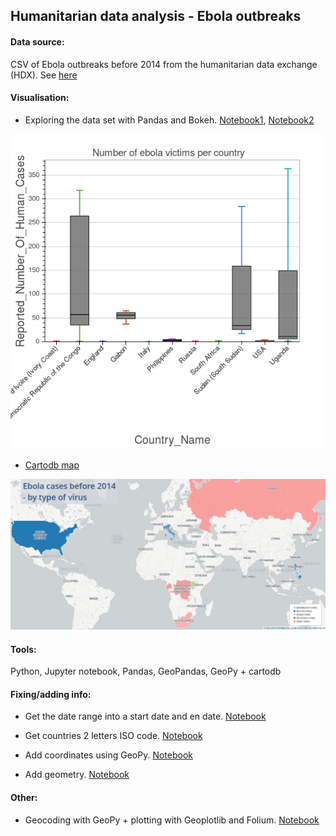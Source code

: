 ## Humanitarian data analysis - Ebola outbreaks


#### Data source:

CSV of Ebola outbreaks before 2014 from the humanitarian data exchange (HDX).
See [here](https://data.hdx.rwlabs.org/dataset/ebola-outbreaks-before-2014)


#### Visualisation:

* Exploring the data set with Pandas and Bokeh. [Notebook1](https://nbviewer.jupyter.org/github/Eleonore9/ebola_outbreaks/blob/master/6_exploring_the_dataset.ipynb), [Notebook2](https://nbviewer.jupyter.org/github/Eleonore9/ebola_outbreaks/blob/master/index.ipynb)

![bokeh-plot](img/ebola_victims.png)



* [Cartodb map](https://eleo.cartodb.com/viz/eb27aace-9475-11e5-b6d6-0ecd1babdde5/public_map)

![map-ebola-subtypes](img/ebola_outbreaks_before_2014_1_by_eleonore_11_28_2015.png)


#### Tools:
Python, Jupyter notebook, Pandas, GeoPandas, GeoPy + cartodb

#### Fixing/adding info:

* Get the date range into a start date and en date. [Notebook](https://github.com/Eleonore9/ebola_outbreaks/blob/master/1_format_dates_add_duration.ipynb)

* Get countries 2 letters ISO code. [Notebook](https://github.com/Eleonore9/ebola_outbreaks/blob/master/2_add_iso_countries_codes.ipynb)

* Add coordinates using GeoPy. [Notebook](https://github.com/Eleonore9/ebola_outbreaks/blob/master/3_add_coordinates.ipynb)

* Add geometry. [Notebook](https://github.com/Eleonore9/ebola_outbreaks/blob/master/4_add_geometry.ipynb)


#### Other:
* Geocoding with GeoPy + plotting with Geoplotlib and Folium. [Notebook](https://nbviewer.jupyter.org/github/Eleonore9/ebola_outbreaks/blob/master/geopy_geoplotlib_folium.ipynb)
